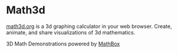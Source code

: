 # Math3d 

[math3d.org](http:math3d.org) is a 3d graphing calculator in your web browser. Create, animate, and share visualizations of 3d mathematics.

3D Math Demonstrations powered by [MathBox](https://gitgud.io/unconed/mathbox) 